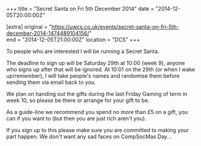 +++
title = "Secret Santa on Fri 5th December 2014"
date = "2014-12-05T20:00:00Z"

[extra]
original = "https://uwcs.co.uk/events/secret-santa-on-fri-5th-december-2014-1474489104156/"    
end = "2014-12-05T21:00:00Z"
location = "DCS"
+++

To people who are interested I will be running a Secret Santa.

The deadline to sign up will be Saturday 29th at 10:00 (week 9), anyone who signs up after that will be ignored. At 10:01 on the 29th (or when I wake up/remember), I will take people's names and randomise them before sending them via email back to you.

We plan on handing out the gifts during the last Friday Gaming of term in week 10, so please be there or arrange for your gift to be.

As a guide-line we recommend you spend no more than £5 on a gift, you can if you want to (but then you are just rich aren't you).

If you sign up to this please make sure you are committed to making your part happen. We don't want any sad faces on CompSocMas Day...

